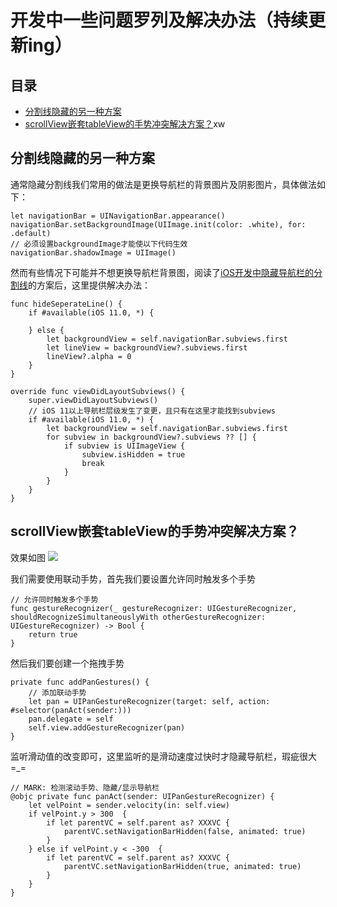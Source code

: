 # 开发中一些问题罗列及解决办法（持续更新ing）

## 目录
* [分割线隐藏的另一种方案](#分割线隐藏的另一种方案)
* [scrollView嵌套tableView的手势冲突解决方案？](#scrollview嵌套tableview的手势冲突解决方案)xw

## 分割线隐藏的另一种方案
通常隐藏分割线我们常用的做法是更换导航栏的背景图片及阴影图片，具体做法如下：

```
let navigationBar = UINavigationBar.appearance()
navigationBar.setBackgroundImage(UIImage.init(color: .white), for: .default)
// 必须设置backgroundImage才能使以下代码生效
navigationBar.shadowImage = UIImage()
```

然而有些情况下可能并不想更换导航栏背景图，阅读了[iOS开发中隐藏导航栏的分割线](https://www.jianshu.com/p/23d9bde85f13)的方案后，这里提供解决办法：

```
func hideSeperateLine() {
	if #available(iOS 11.0, *) {
	
	} else {
	    let backgroundView = self.navigationBar.subviews.first
	    let lineView = backgroundView?.subviews.first
	    lineView?.alpha = 0
	}
}

override func viewDidLayoutSubviews() {
    super.viewDidLayoutSubviews()
    // iOS 11以上导航栏层级发生了变更，且只有在这里才能找到subviews
    if #available(iOS 11.0, *) {
        let backgroundView = self.navigationBar.subviews.first
        for subview in backgroundView?.subviews ?? [] {
            if subview is UIImageView {
                subview.isHidden = true
                break
            }
        }
    }
}
```

## scrollView嵌套tableView的手势冲突解决方案？
效果如图 ![](https://upload-images.jianshu.io/upload_images/1792044-ec83d82069011023.gif?imageMogr2/auto-orient/strip%7CimageView2/2/w/372)

我们需要使用联动手势，首先我们要设置允许同时触发多个手势

```
// 允许同时触发多个手势
func gestureRecognizer(_ gestureRecognizer: UIGestureRecognizer, shouldRecognizeSimultaneouslyWith otherGestureRecognizer: UIGestureRecognizer) -> Bool {
    return true
}
```

然后我们要创建一个拖拽手势

```
private func addPanGestures() {
    // 添加联动手势
    let pan = UIPanGestureRecognizer(target: self, action: #selector(panAct(sender:)))
    pan.delegate = self
    self.view.addGestureRecognizer(pan)
}
```

监听滑动值的改变即可，这里监听的是滑动速度过快时才隐藏导航栏，瑕疵很大=_=

```
// MARK: 检测滚动手势、隐藏/显示导航栏
@objc private func panAct(sender: UIPanGestureRecognizer) {
    let velPoint = sender.velocity(in: self.view)
    if velPoint.y > 300  {
        if let parentVC = self.parent as? XXXVC {
            parentVC.setNavigationBarHidden(false, animated: true)
        }
    } else if velPoint.y < -300  {
        if let parentVC = self.parent as? XXXVC {
            parentVC.setNavigationBarHidden(true, animated: true)
        }
    }
}
```
